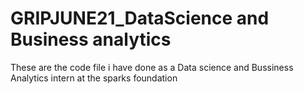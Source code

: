 # GRIPJUNE21_DataScience and Business analytics
These are the code file i have done as a Data science and Bussiness Analytics intern at the sparks foundation
